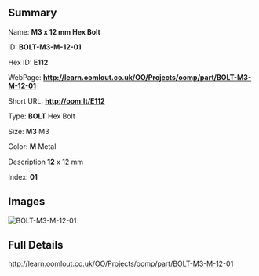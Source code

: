 

## Summary
 
Name: __M3 x 12 mm Hex Bolt__

ID: __BOLT-M3-M-12-01__

Hex ID: __E112__

WebPage: __http://learn.oomlout.co.uk/OO/Projects/oomp/part/BOLT-M3-M-12-01__

Short URL: __http://oom.lt/E112__


Type: __BOLT__ Hex Bolt 

Size: __M3__ M3 

Color: __M__ Metal 

Description __12__ x 12 mm 

Index: __01__


## Images
![BOLT-M3-M-12-01](http://oomlout.com/oomp-gen/parts/BOLT-M3-M-12-01/BOLT-M3-M-12-01_420.jpg)



## Full Details

 http://learn.oomlout.co.uk/OO/Projects/oomp/part/BOLT-M3-M-12-01














